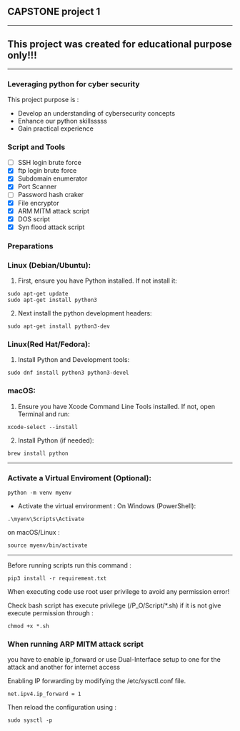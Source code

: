 ## CAPSTONE project 1
***
## This project was created for educational purpose only\!\!\!
***

### Leveraging python for cyber security
This project purpose is \: 
* Develop an understanding of cybersecurity concepts
* Enhance our python skillsssss
* Gain practical experience

### Script and Tools
- [ ] SSH login brute force
- [x] ftp login brute force
- [x] Subdomain enumerator 
- [x] Port Scanner
- [ ] Password hash craker
- [x] File encryptor
- [x] ARM MITM attack script
- [x] DOS script 
- [x] Syn flood attack script

### Preparations
### Linux \(Debian\/Ubuntu\)\:
1. First\, ensure you have Python installed\. If not install it\:
```warp-runnable-command
sudo apt-get update
sudo apt-get install python3
```
2. Next install the python development headers\:
```warp-runnable-command
sudo apt-get install python3-dev
```
### Linux\(Red Hat\/Fedora\)\:
1. Install Python and Development tools\:
```warp-runnable-command
sudo dnf install python3 python3-devel
```
### macOS\:
1. Ensure you have Xcode Command Line Tools installed\. If not\, open Terminal and run\:
```warp-runnable-command
xcode-select --install
```
2. Install Python \(if needed\)\:
```warp-runnable-command
brew install python
```
***
### Activate a Virtual Enviroment \(Optional\)\:
```warp-runnable-command
python -m venv myenv
```
* Activate the virtual environment \:
On Windows \(PowerShell\)\:
```warp-runnable-command
.\myenv\Scripts\Activate
```
on macOS\/Linux \: 
```warp-runnable-command
source myenv/bin/activate
```
***
Before running scripts run this command \:
```warp-runnable-command
pip3 install -r requirement.txt

```
When executing code use root user privilege to avoid any permission error\!

Check bash script has execute privilege (/P_O/Script/*.sh)
if it is not give execute permission through : 
```
chmod +x *.sh
```

### When running ARP MITM attack script 
you have to enable ip\_forward or use Dual\-Interface setup to one for the attack and another for internet access 

Enabling IP forwarding by modifying the \/etc\/sysctl\.conf file\.
```warp-runnable-command
net.ipv4.ip_forward = 1
```
Then reload the configuration using \: 
```warp-runnable-command
sudo sysctl -p
```
